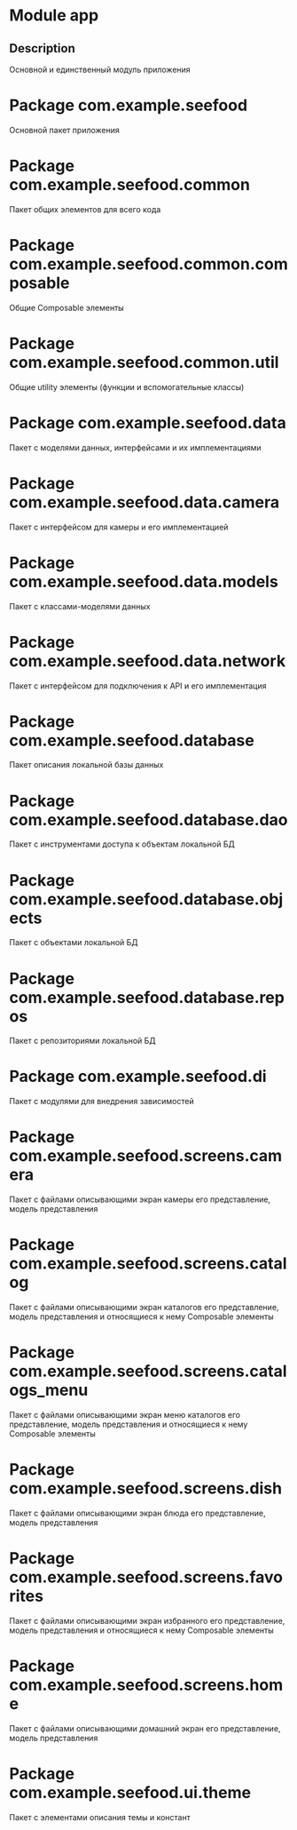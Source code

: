 # Module app

## Description
Основной и единственный модуль приложения

# Package com.example.seefood 
Основной пакет приложения


# Package com.example.seefood.common 
Пакет общих элементов для всего кода

# Package com.example.seefood.common.composable 
Общие Composable элементы

# Package com.example.seefood.common.util 
Общие utility элементы (функции и вспомогательные классы)


# Package com.example.seefood.data 
Пакет с моделями данных, интерфейсами и их имплементациями

# Package com.example.seefood.data.camera 
Пакет с интерфейсом для камеры и его имплементацией

# Package com.example.seefood.data.models 
Пакет с классами-моделями данных

# Package com.example.seefood.data.network 
Пакет с интерфейсом для подключения к API и его имплементация


# Package com.example.seefood.database 
Пакет описания локальной базы данных

# Package com.example.seefood.database.dao 
Пакет с инструментами доступа к объектам локальной БД

# Package com.example.seefood.database.objects 
Пакет с объектами локальной БД

# Package com.example.seefood.database.repos 
Пакет с репозиториями локальной БД


# Package com.example.seefood.di 
Пакет с модулями для внедрения зависимостей


# Package com.example.seefood.screens.camera
Пакет с файлами описывающими экран камеры его представление, модель представления

# Package com.example.seefood.screens.catalog
Пакет с файлами описывающими экран каталогов его представление, модель представления и относящиеся к нему Composable элементы

# Package com.example.seefood.screens.catalogs_menu
Пакет с файлами описывающими экран меню каталогов его представление, модель представления и относящиеся к нему Composable элементы

# Package com.example.seefood.screens.dish
Пакет с файлами описывающими экран блюда его представление, модель представления

# Package com.example.seefood.screens.favorites
Пакет с файлами описывающими экран избранного его представление, модель представления и относящиеся к нему Composable элементы

# Package com.example.seefood.screens.home
Пакет с файлами описывающими домашний экран его представление, модель представления


# Package com.example.seefood.ui.theme 
Пакет с элементами описания темы и констант
